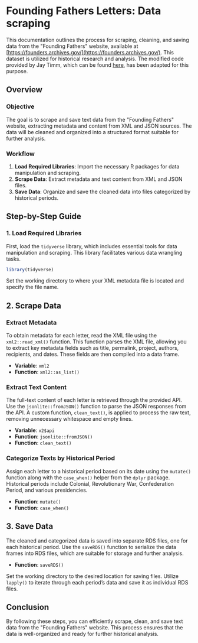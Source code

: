 # Founding Fathers Letters: Data scraping

This documentation outlines the process for scraping, cleaning, and saving data from the "Founding Fathers" website, available at [https://founders.archives.gov/](https://founders.archives.gov/). This dataset is utilized for historical research and analysis. The modified code provided by Jay Timm, which can be found [here](https://github.com/jaytimm/founders-online-corpus), has been adapted for this purpose.

## Overview

### Objective

The goal is to scrape and save text data from the "Founding Fathers" website, extracting metadata and content from XML and JSON sources. The data will be cleaned and organized into a structured format suitable for further analysis.

### Workflow

1. **Load Required Libraries**: Import the necessary R packages for data manipulation and scraping.
2. **Scrape Data**: Extract metadata and text content from XML and JSON files.
3. **Save Data**: Organize and save the cleaned data into files categorized by historical periods.

## Step-by-Step Guide

### 1. Load Required Libraries

First, load the `tidyverse` library, which includes essential tools for data manipulation and scraping. This library facilitates various data wrangling tasks.

```r
library(tidyverse)
```

Set the working directory to where your XML metadata file is located and specify the file name.

## 2. Scrape Data

### Extract Metadata

To obtain metadata for each letter, read the XML file using the `xml2::read_xml()` function. This function parses the XML file, allowing you to extract key metadata fields such as title, permalink, project, authors, recipients, and dates. These fields are then compiled into a data frame.

- **Variable**: `xml2`
- **Function**: `xml2::as_list()`

### Extract Text Content

The full-text content of each letter is retrieved through the provided API. Use the `jsonlite::fromJSON()` function to parse the JSON responses from the API. A custom function, `clean_text()`, is applied to process the raw text, removing unnecessary whitespace and empty lines.

- **Variable**: `x2$api`
- **Function**: `jsonlite::fromJSON()`
- **Function**: `clean_text()`

### Categorize Texts by Historical Period

Assign each letter to a historical period based on its date using the `mutate()` function along with the `case_when()` helper from the `dplyr` package. Historical periods include Colonial, Revolutionary War, Confederation Period, and various presidencies.

- **Function**: `mutate()`
- **Function**: `case_when()`

## 3. Save Data

The cleaned and categorized data is saved into separate RDS files, one for each historical period. Use the `saveRDS()` function to serialize the data frames into RDS files, which are suitable for storage and further analysis.

- **Function**: `saveRDS()`

Set the working directory to the desired location for saving files. Utilize `lapply()` to iterate through each period’s data and save it as individual RDS files.

## Conclusion

By following these steps, you can efficiently scrape, clean, and save text data from the "Founding Fathers" website. This process ensures that the data is well-organized and ready for further historical analysis.
